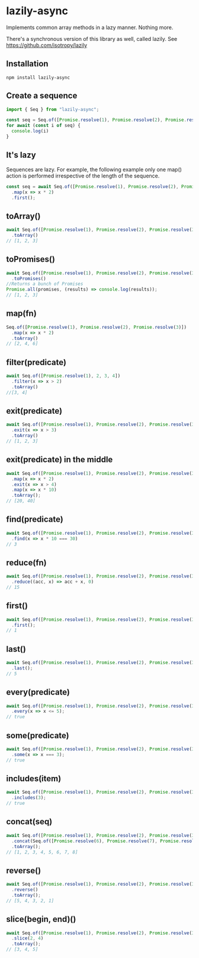 # lazily-async

Implements common array methods in a lazy manner. Nothing more.

There's a synchronous version of this library as well, called lazily.
See https://github.com/isotropy/lazily

## Installation
```
npm install lazily-async
```

## Create a sequence
```javascript
import { Seq } from "lazily-async";

const seq = Seq.of([Promise.resolve(1), Promise.resolve(2), Promise.resolve(3)])
for await (const i of seq) {
  console.log(i)
}
```

## It's lazy
Sequences are lazy. For example, the following example only one map() action is performed irrespective of the length of the sequence.
```javascript
const seq = await Seq.of([Promise.resolve(1), Promise.resolve(2), Promise.resolve(3)])
  .map(x => x * 2)
  .first();
```

## toArray()
```javascript
await Seq.of([Promise.resolve(1), Promise.resolve(2), Promise.resolve(3)])
  .toArray()
// [1, 2, 3]
```

## toPromises()
```javascript
await Seq.of([Promise.resolve(1), Promise.resolve(2), Promise.resolve(3)])
  .toPromises()
//Returns a bunch of Promises
Promise.all(promises, (results) => console.log(results));
// [1, 2, 3]
```

## map(fn)
```javascript
Seq.of([Promise.resolve(1), Promise.resolve(2), Promise.resolve(3)])
  .map(x => x * 2)
  .toArray()
// [2, 4, 6]
```

## filter(predicate)
```javascript
await Seq.of([Promise.resolve(1), 2, 3, 4])
  .filter(x => x > 2)
  .toArray()
//[3, 4]
```

## exit(predicate)
```javascript
await Seq.of([Promise.resolve(1), Promise.resolve(2), Promise.resolve(3), Promise.resolve(4), Promise.resolve(5)])
  .exit(x => x > 3)
  .toArray()
// [1, 2, 3]
```

## exit(predicate) in the middle
```javascript
await Seq.of([Promise.resolve(1), Promise.resolve(2), Promise.resolve(3), Promise.resolve(4), Promise.resolve(5)])
  .map(x => x * 2)
  .exit(x => x > 4)
  .map(x => x * 10)
  .toArray();
// [20, 40]
```

## find(predicate)
```javascript
await Seq.of([Promise.resolve(1), Promise.resolve(2), Promise.resolve(3), Promise.resolve(4), Promise.resolve(5)])
  .find(x => x * 10 === 30)
// 3
```

## reduce(fn)
```javascript
await Seq.of([Promise.resolve(1), Promise.resolve(2), Promise.resolve(3), Promise.resolve(4), Promise.resolve(5)])
  .reduce((acc, x) => acc + x, 0)
// 15
```

## first()
```javascript
await Seq.of([Promise.resolve(1), Promise.resolve(2), Promise.resolve(3), Promise.resolve(4), Promise.resolve(5)])
  .first();
// 1
```

## last()
```javascript
await Seq.of([Promise.resolve(1), Promise.resolve(2), Promise.resolve(3), Promise.resolve(4), Promise.resolve(5)])
  .last();
// 5
```

## every(predicate)
```javascript
await Seq.of([Promise.resolve(1), Promise.resolve(2), Promise.resolve(3), Promise.resolve(4), Promise.resolve(5)])
  .every(x => x <= 5);
// true
```

## some(predicate)
```javascript
await Seq.of([Promise.resolve(1), Promise.resolve(2), Promise.resolve(3), Promise.resolve(4), Promise.resolve(5)])
  .some(x => x === 3);
// true
```

## includes(item)
```javascript
await Seq.of([Promise.resolve(1), Promise.resolve(2), Promise.resolve(3), Promise.resolve(4), Promise.resolve(5)])
  .includes(3);
// true
```

## concat(seq)
```javascript
await Seq.of([Promise.resolve(1), Promise.resolve(2), Promise.resolve(3), Promise.resolve(4), Promise.resolve(5)])
  .concat(Seq.of([Promise.resolve(6), Promise.resolve(7), Promise.resolve(8)]))
  .toArray();
// [1, 2, 3, 4, 5, 6, 7, 8]
```

## reverse()
```javascript
await Seq.of([Promise.resolve(1), Promise.resolve(2), Promise.resolve(3), Promise.resolve(4), Promise.resolve(5)])
  .reverse()
  .toArray();
// [5, 4, 3, 2, 1]
```

## slice(begin, end)()
```javascript
await Seq.of([Promise.resolve(1), Promise.resolve(2), Promise.resolve(3), Promise.resolve(4), Promise.resolve(5)])
  .slice(2, 4)
  .toArray();
// [3, 4, 5]
```
